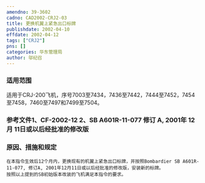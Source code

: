 ```yaml
---
amendno: 39-3602  
cadno: CAD2002-CRJ2-03  
title: 更换机翼上紧急出口标牌  
publishdate: 2002-04-10  
effdate: 2002-04-12  
tags: ["CRJ2"]  
pns: []  
categories: 华东管理局  
author: 邬纪召  
---
```

  
### 适用范围  
适用于CRJ-200飞机，序号7003至7434，7436至7442，7444至7452，7454至7458，7460至7497和7499至7504。  
  
<!--more-->  
### 参考文件1、CF-2002-12 2、SB A601R-11-077 修订 A, 2001年 12月 11日或以后经批准的修改版  
  
### 原因、措施和规定  
    在本指令生效后12个月内，更换现有的机翼上紧急出口标牌，并按照Bombardier SB A601R-11-077, 修订A, 2001年12月11日或以后经批准的修改版，安装新的标牌。  
    按照以上提到的SB初始版本改装的飞机满足本指令的要求。  
